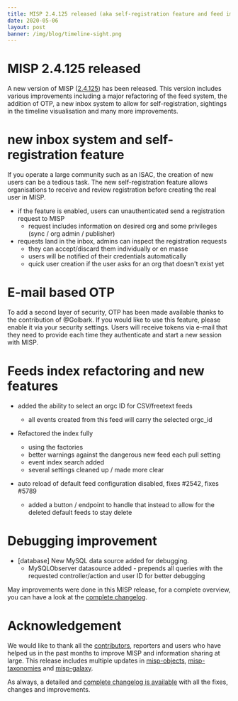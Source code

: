 ```yaml
---
title: MISP 2.4.125 released (aka self-registration feature and feed improvements release)
date: 2020-05-06
layout: post
banner: /img/blog/timeline-sight.png
---
```


# MISP 2.4.125 released

A new version of MISP ([2.4.125](https://github.com/MISP/MISP/tree/v2.4.125)) has been released. This version includes various improvements including a major refactoring of the feed system, the addition of OTP, a new inbox system to allow for self-registration, sightings in the timeline visualisation and many more improvements.

# new inbox system and self-registration feature

If you operate a large community such as an ISAC, the creation of new users can be a tedious task. The new self-registration feature allows organisations to receive and review registration before creating the real user in MISP.

- if the feature is enabled, users can unauthenticated send a registration request to MISP
  - request includes information on desired org and some privileges (sync / org admin / publisher)
- requests land in the inbox, admins can inspect the registration requests
  - they can accept/discard them individually or en masse
  - users will be notified of their credentials automatically
  - quick user creation if the user asks for an org that doesn't exist yet
  
# E-mail based OTP

To add a second layer of security, OTP has been made available thanks to the contribution of @Golbark. If you would like to use this feature, please enable it via your security settings. Users will receive tokens via e-mail that they need to provide each time they authenticate and start a new session with MISP.

# Feeds index refactoring and new features

- added the ability to select an orgc ID for CSV/freetext feeds
  - all events created from this feed will carry the selected orgc_id

- Refactored the index fully
  - using the factories
  - better warnings against the dangerous new feed each pull setting
  - event index search added
  - several settings cleaned up / made more clear

- auto reload of default feed configuration disabled, fixes #2542, fixes #5789
  - added a button / endpoint to handle that instead to allow for the deleted default feeds to stay delete


# Debugging improvement

- [database] New MySQL data source added for debugging.
  - MySQLObserver datasource added - prepends all queries with the requested controller/action and user ID for better debugging

May improvements were done in this MISP release, for a complete overview, you can have a look at the [complete changelog](/Changelog.txt).

# Acknowledgement

We would like to thank all the [contributors](/contributors), reporters and users who have helped us in the past months to improve MISP and information sharing at large. This release includes multiple updates in [misp-objects](/objects.html), [misp-taxonomies](/taxonomies.html) and [misp-galaxy](/galaxy.html).

As always, a detailed and [complete changelog is available](/Changelog.txt) with all the fixes, changes and improvements.


